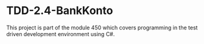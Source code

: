 # TDD-2.4-BankKonto
This project is part of the module 450 which covers programming in the test driven development environment using C#.  
